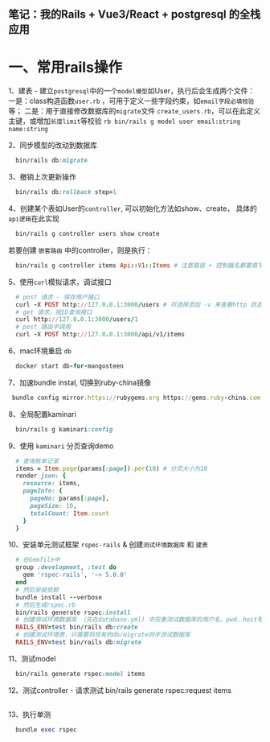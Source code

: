 ## 笔记：我的Rails + Vue3/React + postgresql 的全栈应用
# 一、常用rails操作
  1、建表 - 建立`postgresql`中的一个`model模型`如User，执行后会生成两个文件：
    一是：class构造函数`user.rb` ，可用于定义一些字段约束，如`email字段必填校验`等；
    二是：用于直接修改数据库的`migrate`文件 `create_users.rb`，可以在此定义主键，或增加`长度limit`等校验
    ```rb
      bin/rails g model user email:string name:string
    ```

  2、同步模型的改动到数据库
  ```rb
    bin/rails db:migrate
  ```
  
  3、撤销上次更新操作
  ```rb
    bin/rails db:rollback step=1
  ```

  4、创建某个表如User的`controller`, 可以初始化方法如show、create， 具体的`api逻辑`在此实现
  ```rb
    bin/rails g controller users show create
  ```
  若要创建 `嵌套路由` 中的controller，则是执行：
  ```rb
    bin/rails g controller items Api::V1::Items # 注意路径 + 控制器名都要首字母大写
  ```

  5、使用`curl`模拟请求，调试接口
  ```rb
    # post 请求 - 保存用户接口
    curl -X POST http://127.0.0.1:3000/users # 可选择添加 -v 来查看http 状态码
    # get 请求，按ID查询接口
    curl http://127.0.0.1:3000/users/1
    # post 路由中调用
    curl -X POST http://127.0.0.1:3000/api/v1/items  
  ```
  
  6、mac环境重启 `db`
  ```rb
    docker start db-for-mangosteen
  ```

  7、加速bundle instal, 切换到ruby-china镜像
  ```rb
   bundle config mirror.https://rubygems.org https://gems.ruby-china.com
  ```

  8、全局配置kaminari
  ```rb
    bin/rails g kaminari:config
  ```

  9、使用 `kaminari` 分页查询demo
  ```rb
    # 查询账单记录
    items = Item.page(params[:page]).per(10) # 分页大小为10
    render json: {
      resource: items,
      pageInfo: {
        pageNo: params[:page],
        pageSize: 10,
        totalCount: Item.count
      }
    }
  ```

  10、安装单元测试框架 `rspec-rails` & 创建`测试环境数据库` 和 `建表`
  ```rb
    # 在Gemfile中
    group :development, :test do
      gem 'rspec-rails', '~> 5.0.0'
    end
    # 然后安装依赖
    bundle install --verbose
    # 然后生成rspec.rb
    bin/rails generate rspec:install
    # 创建测试环境数据库 （先在database.yml) 中完善测试数据库的用户名、pwd、host等信息
    RAILS_ENV=test bin/rails db:create
    # 创建测试环境表，只需要将现有的db/migrate同步测试数据库
    RAILS_ENV=test bin/rails db:migrate
  ```

  11、测试model
  ```rb
    bin/rails generate rspec:model items
  ```

  12、测试controller - 请求测试
    bin/rails generate rspec:request items
  ```rb
  ```

  13、执行单测
  ```rb
    bundle exec rspec
  ```